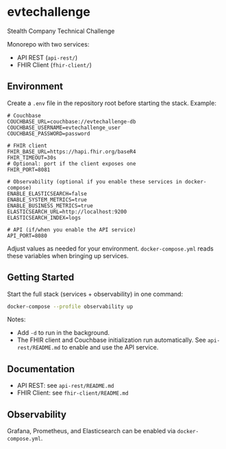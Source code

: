 # evtechallenge
Stealth Company Technical Challenge

Monorepo with two services:
- API REST (`api-rest/`)
- FHIR Client (`fhir-client/`)

## Environment

Create a `.env` file in the repository root before starting the stack. Example:

```
# Couchbase
COUCHBASE_URL=couchbase://evtechallenge-db
COUCHBASE_USERNAME=evtechallenge_user
COUCHBASE_PASSWORD=password

# FHIR client
FHIR_BASE_URL=https://hapi.fhir.org/baseR4
FHIR_TIMEOUT=30s
# Optional: port if the client exposes one
FHIR_PORT=8081

# Observability (optional if you enable these services in docker-compose)
ENABLE_ELASTICSEARCH=false
ENABLE_SYSTEM_METRICS=true
ENABLE_BUSINESS_METRICS=true
ELASTICSEARCH_URL=http://localhost:9200
ELASTICSEARCH_INDEX=logs

# API (if/when you enable the API service)
API_PORT=8080
```

Adjust values as needed for your environment. `docker-compose.yml` reads these variables when bringing up services.

## Getting Started

Start the full stack (services + observability) in one command:
```bash
docker-compose --profile observability up
```

Notes:
- Add `-d` to run in the background.
- The FHIR client and Couchbase initialization run automatically. See `api-rest/README.md` to enable and use the API service.

## Documentation
- API REST: see `api-rest/README.md`
- FHIR Client: see `fhir-client/README.md`

## Observability
Grafana, Prometheus, and Elasticsearch can be enabled via `docker-compose.yml`.